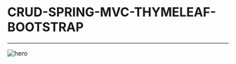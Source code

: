 # CRUD-SPRING-MVC-THYMELEAF-BOOTSTRAP
****************************************


![hero](https://user-images.githubusercontent.com/23044283/39409259-68ce376a-4bd3-11e8-8bbf-d44f3df3f02d.png)
